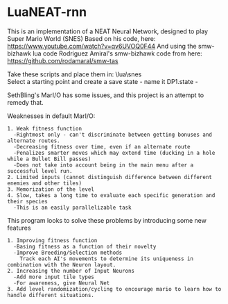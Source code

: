 # LuaNEAT-rnn
This is an implementation of a NEAT Neural Network, designed to play Super Mario World (SNES)
  Based on his code, here: https://www.youtube.com/watch?v=qv6UVOQ0F44
  And using the smw-bizhawk lua code Rodriguez Amiral's smw-bizhawk code from here: https://github.com/rodamaral/smw-tas
  
Take these scripts and place them in: <bizhawk root dir>\lua\snes\
Select a starting point and create a save state - name it DP1.state -
  
SethBling's MarI/O has some issues, and this project is an attempt to remedy that.

  Weaknesses in default MarI/O: 
    
    1. Weak fitness function
      -Rightmost only - can't discriminate between getting bonuses and alternate routes.
      -Decreasing fitness over time, even if an alternate route 
      -Penalizes smarter moves which may extend time (ducking in a hole while a Bullet Bill passes)
      -Does not take into account being in the main menu after a successful level run.
    2. Limited inputs (cannot distinguish difference between different enemies and other tiles)
    3. Memorization of the level
    4. Slow, takes a long time to evaluate each specific generation and their species
      -This is an easily parallelizable task
      
  This program looks to solve these problems by introducing some new features
    
    1. Improving fitness function
      -Basing fitness as a function of their novelty
      -Improve Breeding/Selection methods
        Track each AI's movements to determine its uniqueness in combination with the Neuron layout.
    2. Increasing the number of Input Neurons
      -Add more input tile types
      -For awareness, give Neural Net
    3. Add level randomization/cycling to encourage mario to learn how to handle different situations.
